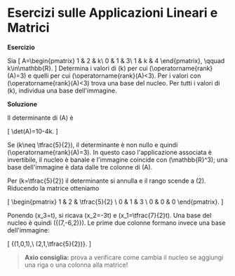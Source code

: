 # Esercizi sulle Applicazioni Lineari e Matrici

**Esercizio**

Sia
\[
A=\begin{pmatrix}
1 & 2 & k\\
0 & 1 & 3\\
1 & k & 4
\end{pmatrix}, \qquad k\in\mathbb{R}.
\]
Determina i valori di \(k\) per cui \(\operatorname{rank}(A)=3\) e quelli per cui \(\operatorname{rank}(A)<3\).
Per i valori con \(\operatorname{rank}(A)<3\) trova una base del nucleo.
Per tutti i valori di \(k\), individua una base dell'immagine.

**Soluzione**

Il determinante di \(A\) è

\[
\det(A)=10-4k.
\]

Se \(k\neq \tfrac{5}{2}\), il determinante è non nullo e quindi \(\operatorname{rank}(A)=3\).
In questo caso l'applicazione associata è invertibile, il nucleo è banale e l'immagine coincide con \(\mathbb{R}^3\); una base dell'immagine è data dalle tre colonne di \(A\).

Per \(k=\tfrac{5}{2}\) il determinante si annulla e il rango scende a \(2\).
Riducendo la matrice otteniamo

\[
\begin{pmatrix}
1 & 2 & \tfrac{5}{2} \\
0 & 1 & 3 \\
0 & 0 & 0
\end{pmatrix}.
\]

Ponendo \(x_3=t\), si ricava \(x_2=-3t\) e \(x_1=\tfrac{7}{2}t\).
Una base del nucleo è quindi \(\{(7,-6,2)\}\).
Le prime due colonne formano invece una base dell'immagine:

\[
\{(1,0,1),\ (2,1,\tfrac{5}{2})\}.
\]

> **Axio consiglia:** prova a verificare come cambia il nucleo se aggiungi una riga o una colonna alla matrice!

